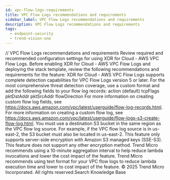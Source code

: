 ```yaml
---
id: vpc-flow-logs-requirements
title: VPC Flow Logs recommendations and requirements
sidebar_label: VPC Flow Logs recommendations and requirements
description: VPC Flow Logs recommendations and requirements
tags:
  - endpoint-security
  - trend-vision-one
---
```


/*<![CDATA[*/ $('#title').html($('meta[name=map-description]').attr('content')); /*]]>*/ VPC Flow Logs recommendations and requirements Review required and recommended configuration settings for using XDR for Cloud - AWS VPC Flow Logs. Before enabling XDR for Cloud - AWS VPC Flow Logs and deploying the stack template, review the following recommendations and requirements for the feature: XDR for Cloud - AWS VPC Flow Logs supports complete detection capabilities for VPC Flow Logs version 5 or later. For the most comprehensive threat detection coverage, use a custom format and add the following fields to your flow log records: action (default) tcpFlags pktDstAddr pktSrcAddr flowDirection For more information on creating custom flow log fields, see https://docs.aws.amazon.com/vpc/latest/userguide/flow-log-records.html. For more information on creating a custom flow log, see https://docs.aws.amazon.com/vpc/latest/userguide/flow-logs-s3-create-flow-log.html. You must use a destination S3 bucket in the same region as the VPC flow log source. For example, if the VPC flow log source is in us-east-2, the S3 bucket must also be located in us-east-2. This feature only supports server-side encryption with Amazon S3 managed keys (SSE-S3). This feature does not support any other encryption method. Trend Micro recommends using a 10-minute aggregation interval to help reduce lambda invocations and lower the cost impact of the feature. Trend Micro recommends using text format for your VPC flow logs to reduce lambda execution time and lower to cost impact of the feature. © 2025 Trend Micro Incorporated. All rights reserved.Search Knowledge Base